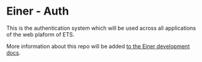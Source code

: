 # Einer - Auth

This is the authentication system which will be used across all applications of the web plaform of ETS.

More information about this repo will be added [to the Einer development docs](https://docs-einer.vercel.app/).
